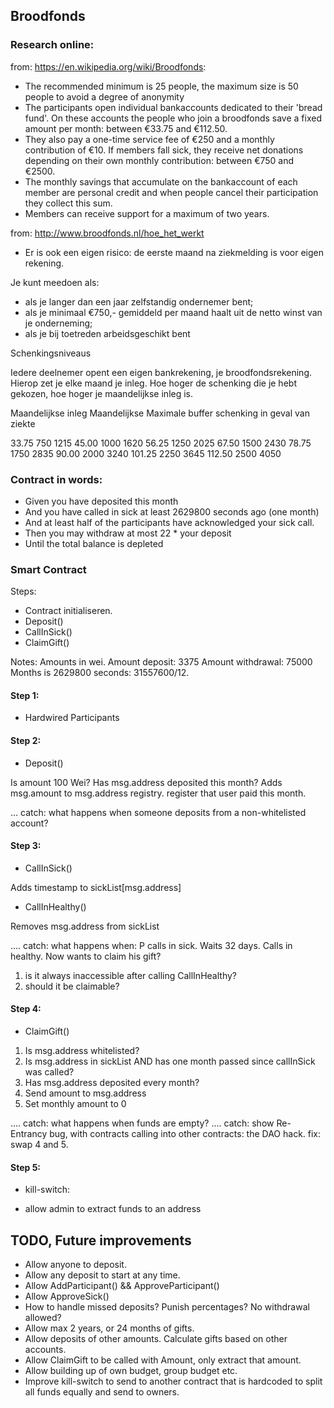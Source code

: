 ## Broodfonds

### Research online:
from: https://en.wikipedia.org/wiki/Broodfonds:

* The recommended minimum is 25 people, the maximum size is 50 people to avoid a degree of anonymity
*  The participants open individual bankaccounts dedicated to their 'bread fund'. On these accounts the people who join a broodfonds save a fixed amount per month: between €33.75 and €112.50.
* They also pay a one-time service fee of €250 and a monthly contribution of €10. If members fall sick, they receive net donations depending on their own monthly contribution: between €750 and €2500.
* The monthly savings that accumulate on the bankaccount of each member are personal credit and when people cancel their participation they collect this sum.
* Members can receive support for a maximum of two years.

from: http://www.broodfonds.nl/hoe_het_werkt

* Er is ook een eigen risico: de eerste maand na ziekmelding is voor eigen rekening.

Je kunt meedoen als:
* als je langer dan een jaar zelfstandig ondernemer bent; 
* als je minimaal €750,- gemiddeld per maand haalt uit de netto winst van je onderneming; 
* als je bij toetreden arbeidsgeschikt bent

Schenkingsniveaus

Iedere deelnemer opent een eigen bankrekening, je broodfondsrekening. Hierop zet je elke maand je inleg. Hoe hoger de schenking die je hebt gekozen, hoe hoger je maandelijkse inleg is.

Maandelijkse inleg   Maandelijkse       Maximale buffer
                     schenking in
                     geval van ziekte

33.75                 750               1215
45.00                1000               1620
56.25                1250               2025
67.50                1500               2430
78.75                1750               2835
90.00                2000               3240
101.25               2250               3645
112.50               2500               4050

### Contract in words:

* Given you have deposited this month
* And you have called in sick at least 2629800 seconds ago (one month)
* And at least half of the participants have acknowledged your sick call.
* Then you may withdraw at most 22 * your deposit
* Until the total balance is depleted

### Smart Contract

Steps:

* Contract initialiseren.
* Deposit()
* CallInSick()
* ClaimGift()

Notes:
Amounts in wei.
Amount deposit: 3375
Amount withdrawal: 75000
Months is 2629800 seconds: 31557600/12.

#### Step 1:

* Hardwired Participants

#### Step 2:

* Deposit()

Is amount 100 Wei?
Has msg.address deposited this month?
Adds msg.amount to msg.address registry.
register that user paid this month.

... catch: what happens when someone deposits from a non-whitelisted
account?

#### Step 3:

* CallInSick()

Adds timestamp to sickList[msg.address]

* CallInHealthy()

Removes msg.address from sickList

.... catch: what happens when: P calls in sick. Waits 32 days. Calls in
healthy. Now wants to claim his gift?
1. is it always inaccessible after calling CallInHealthy?
2. should it be claimable?

#### Step 4:

* ClaimGift()

1. Is msg.address whitelisted?
2. Is msg.address in sickList AND has one month passed since callInSick
   was called?
3. Has msg.address deposited every month?
4. Send amount to msg.address
5. Set monthly amount to 0

.... catch: what happens when funds are empty?
.... catch: show Re-Entrancy bug, with contracts calling into other
contracts: the DAO hack. fix: swap 4 and 5.

#### Step 5:

* kill-switch:
- allow admin to extract funds to an address

## TODO, Future improvements

* Allow anyone to deposit.
* Allow any deposit to start at any time.
* Allow AddParticipant() && ApproveParticipant()
* Allow ApproveSick()
* How to handle missed deposits? Punish percentages? No withdrawal
    allowed?
* Allow max 2 years, or 24 months of gifts.
* Allow deposits of other amounts. Calculate gifts based on other
    accounts.
* Allow ClaimGift to be called with Amount, only extract that amount.
* Allow building up of own budget, group budget etc.
* Improve kill-switch to send to another contract that is hardcoded to
    split all funds equally and send to owners.

